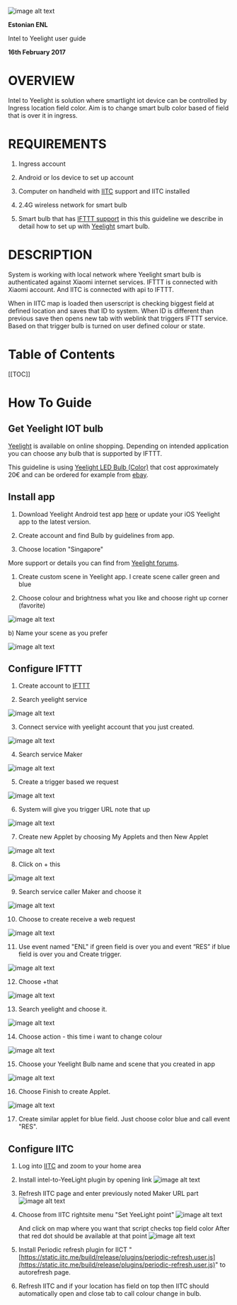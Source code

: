![image alt text](image_0.png)

**Estonian ENL**

Intel to Yeelight user guide

**16****th**** February 2017**

# OVERVIEW

Intel to Yeelight is solution where smartlight iot device can be controlled by Ingress location field color. Aim is to change smart bulb color based of field that is over it in ingress.

# REQUIREMENTS

1. Ingress account

2. Android or Ios device to set up account

3. Computer on handheld with [IITC](http://iitc) support and IITC installed

4. 2.4G wireless network for smart bulb

5. Smart bulb that has [IFTTT support](https://ifttt.com/search/services) in this this guideline we describe in detail how to set up with [Yeelight](https://www.yeelight.com/) smart bulb.

# DESCRIPTION

System is working with local network where Yeelight smart bulb is authenticated against Xiaomi internet services. IFTTT is connected with Xiaomi account. And IITC is connected with api to IFTTT.

When in IITC map is loaded then userscript is checking biggest field at defined location and saves that ID to system. When ID is different than  previous save then opens new tab with weblink that triggers IFTTT service. Based on that trigger bulb is turned on user defined colour or state.

# Table of Contents

[[TOC]]

# How To Guide

## Get Yeelight IOT bulb

[Yeelight](https://www.yeelight.com/) is available on online shopping. Depending on intended application you can choose any bulb that is supported by IFTTT.

This guideline is using [Yeelight LED Bulb (Color)](https://www.yeelight.com/en_US/product/wifi-led-c) that cost approximately 20€ and can be ordered for example from [ebay](http://www.ebay.co.uk/itm/Xiaomi-Yeelight-220V-9W-E27-LED-Wireless-WIFI-Control-Smart-Color-Light-Bulb-/182268890449).

## Install app

1. Download Yeelight Android test app [here](http://42.96.138.58/app/android/standalone/yeelight.apk) or update your iOS Yeelight app to the latest version.

2. Create account and find Bulb by guidelines from app.

3. Choose location "Singapore"

More support or details you can find from [Yeelight forums](http://forum.yeelight.com/t/yeelight-ifttt-service-is-now-officially-published/225).

1. Create custom scene in Yeelight app. I create scene caller green and blue

1. Choose colour and brightness what you like and choose right up corner (favorite)

![image alt text](image_1.png)

b) Name your scene as you prefer

![image alt text](image_2.png)

## Configure IFTTT

1. Create account to [IFTTT](https://ifttt.com/)

2. Search yeelight service

![image alt text](image_3.png)

3.  Connect service with yeelight account that you just created.

![image alt text](image_4.png)

4. Search service Maker

![image alt text](image_5.png)

5. Create a trigger based we request

![image alt text](image_6.png)

6. System will give you trigger URL note that up

![image alt text](image_7.png)

7. Create new Applet by choosing My Applets and then New Applet

![image alt text](image_8.png)

8. Click on + this

![image alt text](image_9.png)

9. Search service caller Maker and choose it

![image alt text](image_10.png)

10. Choose to create receive a web request

![image alt text](image_11.png)

11. Use event named "ENL" if green field is over you and event “RES” if blue field is over you and Create trigger.

![image alt text](image_12.png)

12. Choose +that

![image alt text](image_13.png)

13. Search yeelight and choose it.

![image alt text](image_14.png)

14. Choose action - this time i want to change colour

![image alt text](image_15.png)

15. Choose your Yeelight Bulb name and scene that you created in app

![image alt text](image_16.png)

16. Choose Finish to create Applet.

![image alt text](image_17.png)

17. Create similar applet for blue field. Just choose color blue and call event "RES".

## Configure IITC

1. Log into [IITC](https://www.ingress.com/intel) and zoom to your home area

2. Install intel-to-YeeLight plugin by opening link ![image alt text](image_18.png)

3. Refresh IITC page and enter previously noted Maker URL part![image alt text](image_19.png)

4. Choose from IITC rightsite menu "Set YeeLight point"![image alt text](image_20.png)

	And click on map where you want that script checks top field color	After that red dot should be available at that point	![image alt text](image_21.png)

5. Install Periodic refresh plugin for IICT "[https://static.iitc.me/build/release/plugins/periodic-refresh.user.js](https://static.iitc.me/build/release/plugins/periodic-refresh.user.js)" to autorefresh page.

6. Refresh IITC and if your location has field on top then IITC should automatically open and close tab to call colour change in bulb.


